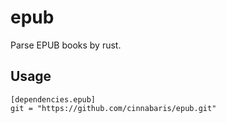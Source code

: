 # epub

Parse EPUB books by rust.

## Usage

    [dependencies.epub]
    git = "https://github.com/cinnabaris/epub.git"
